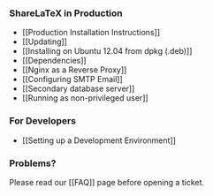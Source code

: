 ### ShareLaTeX in Production

* [[Production Installation Instructions]]
* [[Updating]]
* [[Installing on Ubuntu 12.04 from dpkg (.deb)]]
* [[Dependencies]]
* [[Nginx as a Reverse Proxy]]
* [[Configuring SMTP Email]]
* [[Secondary database server]]
* [[Running as non-privileged user]]

### For Developers

* [[Setting up a Development Environment]]

### Problems?

Please read our [[FAQ]] page before opening a ticket.